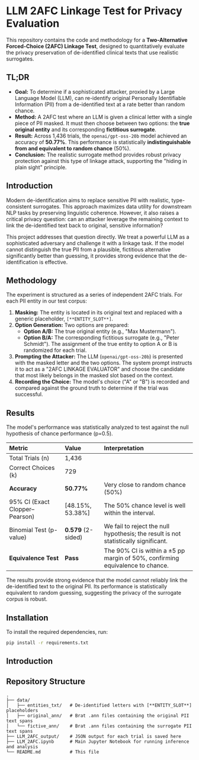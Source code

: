 # LLM 2AFC Linkage Test for Privacy Evaluation

This repository contains the code and methodology for a **Two-Alternative Forced-Choice (2AFC) Linkage Test**, designed to quantitatively evaluate the privacy preservation of de-identified clinical texts that use realistic surrogates.

## TL;DR

*   **Goal:** To determine if a sophisticated attacker, proxied by a Large Language Model (LLM), can re-identify original Personally Identifiable Information (PII) from a de-identified text at a rate better than random chance.
*   **Method:** A 2AFC test where an LLM is given a clinical letter with a single piece of PII masked. It must then choose between two options: the **true original entity** and its corresponding **fictitious surrogate**.
*   **Result:** Across 1,436 trials, the `openai/gpt-oss-20b` model achieved an accuracy of **50.77%**. This performance is statistically **indistinguishable from and equivalent to random chance** (50%).
*   **Conclusion:** The realistic surrogate method provides robust privacy protection against this type of linkage attack, supporting the "hiding in plain sight" principle.

## Introduction

Modern de-identification aims to replace sensitive PII with realistic, type-consistent surrogates. This approach maximizes data utility for downstream NLP tasks by preserving linguistic coherence. However, it also raises a critical privacy question: can an attacker leverage the remaining context to link the de-identified text back to original, sensitive information?

This project addresses that question directly. We treat a powerful LLM as a sophisticated adversary and challenge it with a linkage task. If the model cannot distinguish the true PII from a plausible, fictitious alternative significantly better than guessing, it provides strong evidence that the de-identification is effective.

## Methodology

The experiment is structured as a series of independent 2AFC trials. For each PII entity in our test corpus:

1.  **Masking:** The entity is located in its original text and replaced with a generic placeholder, `[**ENTITY_SLOT**]`.
2.  **Option Generation:** Two options are prepared:
    *   **Option A/B:** The true original entity (e.g., "Max Mustermann").
    *   **Option B/A:** The corresponding fictitious surrogate (e.g., "Peter Schmidt").
    The assignment of the true entity to option A or B is randomized for each trial.
3.  **Prompting the Attacker:** The LLM (`openai/gpt-oss-20b`) is presented with the masked letter and the two options. The system prompt instructs it to act as a "2AFC LINKAGE EVALUATOR" and choose the candidate that most likely belongs in the masked slot based on the context.
4.  **Recording the Choice:** The model's choice ("A" or "B") is recorded and compared against the ground truth to determine if the trial was successful.

## Results

The model's performance was statistically analyzed to test against the null hypothesis of chance performance (p=0.5).

| Metric                 | Value               | Interpretation                               |
| :--------------------- | :------------------ | :------------------------------------------- |
| Total Trials (n)       | 1,436               |                                              |
| Correct Choices (k)    | 729                 |                                              |
| **Accuracy**           | **50.77%**          | Very close to random chance (50%)            |
| 95% CI (Exact Clopper–Pearson) | [48.15%, 53.38%]    | The 50% chance level is well within the interval.  |
| Binomial Test (p-value) | **0.579** (2-sided) | We fail to reject the null hypothesis; the result is not statistically significant. |
| **Equivalence Test**   | **Pass**            | The 90% CI is within a ±5 pp margin of 50%, confirming equivalence to chance. |

The results provide strong evidence that the model cannot reliably link the de-identified text to the original PII. Its performance is statistically equivalent to random guessing, suggesting the privacy of the surrogate corpus is robust.

## Installation

To install the required dependencies, run:

```bash
pip install -r requirements.txt
```

## Introduction

## Repository Structure

```
.
├── data/
│   ├── entities_txt/   # De-identified letters with [**ENTITY_SLOT**] placeholders
│   ├── original_ann/   # Brat .ann files containing the original PII text spans
│   └── fictive_ann/    # Brat .ann files containing the surrogate PII text spans
├── LLM_2AFC_output/    # JSON output for each trial is saved here
├── LLM_2AFC.ipynb      # Main Jupyter Notebook for running inference and analysis
└── README.md           # This file
```